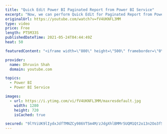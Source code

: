 ```yaml
---
title: "Quick Edit Power BI Paginated Report from Power BI Service"
excerpt: "Now, we can perform Quick Edit for Paginated Report from Power BI Service itself. This new feature has been introduced with May 2021 Power BI Desktop Update. When you select your Power BI Paginated Report there is an option, Edit in Power BI Report Builder. This will launch a new screen to open Report"
originalUrl: https://youtube.com/watch?v=fV4UKNFL3MM
type: video
price: Free
length: PT5M33S
publishedDateTime: 2021-05-24T04:44:49Z
heat: 50

featuredContent: "<iframe width=\"800\" height=\"500\" frameborder=\"0\" src=\"https://www.youtube.com/embed/fV4UKNFL3MM\" allow=\"accelerometer; autoplay; encrypted-media; gyroscope; picture-in-picture\" allowfullscreen></iframe>"

provider:
  name: Dhruvin Shah
  domain: youtube.com

topics:
  - Power BI
  - Power BI Service

images:
  - url: https://i.ytimg.com/vi/fV4UKNFL3MM/maxresdefault.jpg
    width: 1280
    height: 720
    isCached: true

secured: "9lYViUK9lIydxJdfTMNZCy986VTSm4M/zJdgXhlBMMr5UQM1Qt2o13n2Oo3fSKG6umlVmc9xiJix7XrAGzcTwNCP/fzlWYWgNYooXqw81p5Zp2B25wGEn/9H0zxlWFuAyG+L7TX/6aRX4RbrsL3q1/fQdZRezsDDxGWEaCigmIDXDAgjB4Ipm6b0asZBgYmBS4qxy1DyyHkboqr6fhkfwcK4onDYPgKd5Dhy3v4vCtaJxGEQIIM/GLM8nSBNctsUx0qaC3ZSjM/dMamgAAQD3YSPmFVrFEKTx6ZfiVmnl1kgf1uJECC2L8lPEE4buBQHxf14H/EuPSfySu9eNPPWby8pKIruoR1icrfd0nTZKcii2JqIz47oV3Htf90XfHGSY8zSrlHAkC+0XoJ3V/q+LBenBT3QKXq3hi3DuroBgsM=;OQNQ8w8TL8yqA31Sm4YI3A=="
---
```


